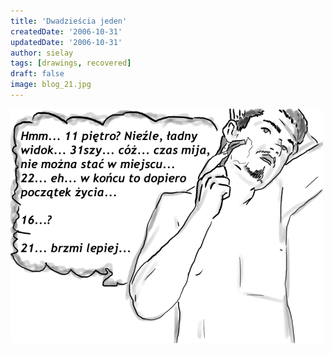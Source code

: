 ```yaml
---
title: 'Dwadzieścia jeden'
createdDate: '2006-10-31'
updatedDate: '2006-10-31'
author: sielay
tags: [drawings, recovered]
draft: false
image: blog_21.jpg
---
```


![](blog_21.jpg)
